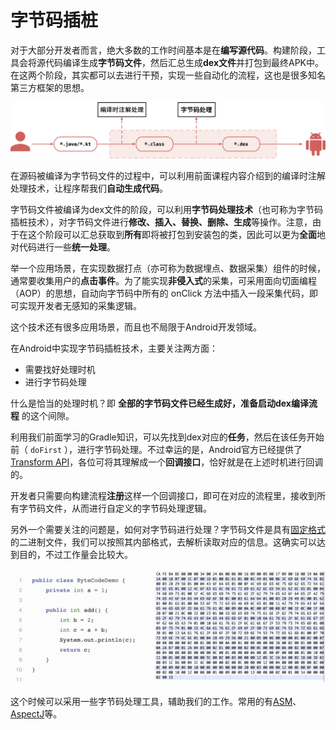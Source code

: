 # 字节码插桩

对于大部分开发者而言，绝大多数的工作时间基本是在**编写源代码**。构建阶段，工具会将源代码编译生成**字节码文件**，然后汇总生成**dex文件**并打包到最终APK中。在这两个阶段，其实都可以去进行干预，实现一些自动化的流程，这也是很多知名第三方框架的思想。

![093](https://github.com/winfredzen/Android-Basic/blob/master/%E8%BF%9B%E9%98%B6/image/093.jpeg)

在源码被编译为字节码文件的过程中，可以利用前面课程内容介绍到的编译时注解处理技术，让程序帮我们**自动生成代码**。

字节码文件被编译为dex文件的阶段，可以利用**字节码处理技术**（也可称为字节码插桩技术），对字节码文件进行**修改、插入、替换、删除、生成**等操作。注意，由于在这个阶段可以汇总获取到**所有**即将被打包到安装包的类，因此可以更为**全面**地对代码进行一些**统一处理**。

举一个应用场景，在实现数据打点（亦可称为数据埋点、数据采集）组件的时候，通常要收集用户的**点击事件**。为了能实现**非侵入式**的采集，可采用面向切面编程（AOP）的思想，自动向字节码中所有的 onClick 方法中插入一段采集代码，即可实现开发者无感知的采集逻辑。

这个技术还有很多应用场景，而且也不局限于Android开发领域。

在Android中实现字节码插桩技术，主要关注两方面：

- 需要找好处理时机
- 进行字节码处理

什么是恰当的处理时机？即 **全部的字节码文件已经生成好，准备启动dex编译流程** 的这个间隙。

利用我们前面学习的Gradle知识，可以先找到dex对应的**任务**，然后在该任务开始前（ `doFirst` ），进行字节码处理。不过幸运的是，Android官方已经提供了[Transform API](https://google.github.io/android-gradle-dsl/javadoc/3.4/com/android/build/api/transform/Transform.html)，各位可将其理解成一个**回调接口**，恰好就是在上述时机进行回调的。

开发者只需要向构建流程**注册**这样一个回调接口，即可在对应的流程里，接收到所有字节码文件，从而进行自定义的字节码处理逻辑。

另外一个需要关注的问题是，如何对字节码进行处理？字节码文件是具有[固定格式](https://docs.oracle.com/javase/specs/jvms/se7/html/jvms-4.html)的二进制文件，我们可以按照其内部格式，去解析读取对应的信息。这确实可以达到目的，不过工作量会比较大。

![094](https://github.com/winfredzen/Android-Basic/blob/master/%E8%BF%9B%E9%98%B6/image/094.jpeg)

这个时候可以采用一些字节码处理工具，辅助我们的工作。常用的有[ASM](https://asm.ow2.io/)、[AspectJ](https://www.baeldung.com/aspectj)等。

